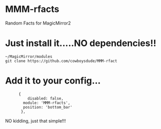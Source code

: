 # MMM-rfacts
Random Facts for MagicMirror2

# Just install it.....NO dependencies!!

    ~/MagicMirror/modules
    git clone https://github.com/cowboysdude/MMM-rfact
    
#  Add it to your config...

          {
	      	  disabled: false,
            module: 'MMM-rfacts',
            position: 'bottom_bar'
           },
           
  NO kidding, just that simple!!!
